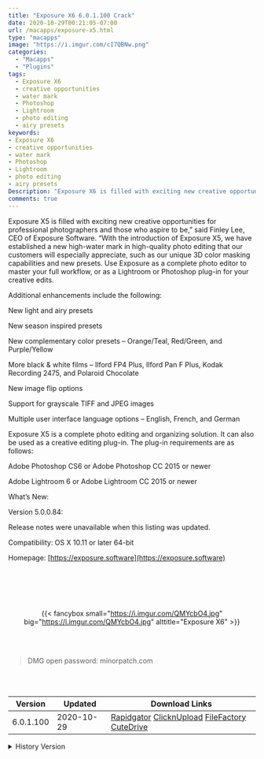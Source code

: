 ```yaml
---
title: "Exposure X6 6.0.1.100 Crack"
date: 2020-10-29T00:21:05-07:00
url: /macapps/exposure-x5.html
type: "macapps"
image: "https://i.imgur.com/cI7QBNw.png"
categories:
  - "Macapps"
  - "Plugins"
tags:
  - Exposure X6
  - creative opportunities
  - water mark
  - Photoshop
  - Lightroom
  - photo editing
  - airy presets
keywords:
- Exposure X6
- creative opportunities
- water mark
- Photoshop
- Lightroom
- photo editing
- airy presets
Description: "Exposure X6 is filled with exciting new creative opportunities for professional photographers and those who aspire to be"
comments: true
---
```


Exposure X5 is filled with exciting new creative opportunities for professional photographers and those who aspire to be,” said Finley Lee, CEO of Exposure Software. “With the introduction of Exposure X5, we have established a new high-water mark in high-quality photo editing that our customers will especially appreciate, such as our unique 3D color masking capabilities and new presets. Use Exposure as a complete photo editor to master your full workflow, or as a Lightroom or Photoshop plug-in for your creative edits.

Additional enhancements include the following:

New light and airy presets

New season inspired presets

New complementary color presets – Orange/Teal, Red/Green, and Purple/Yellow

More black & white films – Ilford FP4 Plus, Ilford Pan F Plus, Kodak Recording 2475, and Polaroid Chocolate

New image flip options

Support for grayscale TIFF and JPEG images

Multiple user interface language options – English, French, and German

Exposure X5 is a complete photo editing and organizing solution. It can also be used as a creative editing plug-in. The plug-in requirements are as follows:

Adobe Photoshop CS6 or Adobe Photoshop CC 2015 or newer

Adobe Lightroom 6 or Adobe Lightroom CC 2015 or newer

What’s New:

Version 5.0.0.84:

Release notes were unavailable when this listing was updated.


Compatibility: OS X 10.11 or later 64-bit

Homepage: [https://exposure.software](https://exposure.software)

<br/>
<br/>
<script async src="https://pagead2.googlesyndication.com/pagead/js/adsbygoogle.js"></script>
<ins class="adsbygoogle"
     style="display:block; text-align:center;"
     data-ad-layout="in-article"
     data-ad-format="fluid"
     data-ad-client="ca-pub-8746275014476192"
     data-ad-slot="5144997159"></ins>
<script>
     (adsbygoogle = window.adsbygoogle || []).push({});
</script>
<br/>
<br/>


<center>

{{< fancybox small="https://i.imgur.com/QMYcbO4.jpg" big="https://i.imgur.com/QMYcbO4.jpg" alttitle="Exposure X6" >}}

</center>

<br/>
<br/>


> DMG open password: minorpatch.com

<br/>

<br/>
<div id="history_version" class="history_version">

| Version | Updated | Download Links |
| ---- | ---- | ---- |
| 6.0.1.100 | 2020-10-29 | [Rapidgator](https://ouo.io/GolWPgX)   [ClicknUpload](https://ouo.io/IeXKA0)   [FileFactory](https://ouo.io/uGabw9l)   [CuteDrive](https://ouo.io/ikf1QO9) |
<details>
<summary>History Version</summary>

| Version | Updated | Download Links |
| ---- | ---- | ---- |
| 6.0.0.68 | 2020-10-08 | [UsersCloud](https://ouo.io/s51Z4K)   [ClicknUpload](https://ouo.io/VHCITta)   [FileFactory](https://ouo.io/lnHUSal)   [CuteDrive](https://ouo.io/cv5FC) |
| 5.2.4.306 | 2020-09-04 | [UsersCloud](https://ouo.io/KVG2jq)   [ClicknUpload](https://ouo.io/7v8bGA)   [FileFactory](https://ouo.io/BRRaTm)   [CuteDrive](https://ouo.io/6nZjHn) |
| 5.2.3.285 | 2020-07-11 | [UsersCloud](https://ouo.io/tKyuOBV)   [ClicknUpload](https://ouo.io/ax37Yx)   [FileFactory](https://ouo.io/ts92vQn)   [CuteDrive](https://ouo.io/zF6IJaK) |
| 5.2.1.211 | 2020-02-21 | [UsersCloud](https://ouo.io/Zu0VNs)   [ClicknUpload](https://ouo.io/sbXuea)   [FileFactory](https://ouo.io/1TPYId2)   [CuteDrive](https://ouo.io/Zh7joA) |
</details>

</div>
